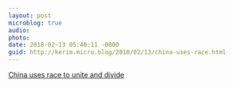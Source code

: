 ```yaml
---
layout: post
microblog: true
audio: 
photo: 
date: 2018-02-13 05:40:11 -0800
guid: http://kerim.micro.blog/2018/02/13/china-uses-race.html
---
```

[China uses race to unite and divide](http://smh.com.au/world/china-uses-race-to-unite-and-divide-20180212-p4z00c.html)

